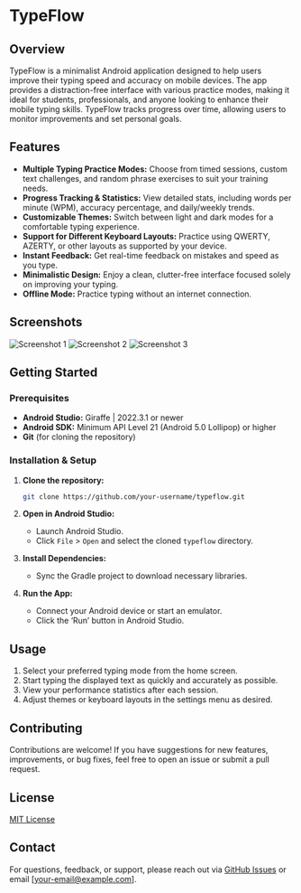 # TypeFlow

## Overview

TypeFlow is a minimalist Android application designed to help users improve their typing speed and accuracy on mobile devices. The app provides a distraction-free interface with various practice modes, making it ideal for students, professionals, and anyone looking to enhance their mobile typing skills. TypeFlow tracks progress over time, allowing users to monitor improvements and set personal goals.

## Features

* **Multiple Typing Practice Modes:** Choose from timed sessions, custom text challenges, and random phrase exercises to suit your training needs.
* **Progress Tracking & Statistics:** View detailed stats, including words per minute (WPM), accuracy percentage, and daily/weekly trends.
* **Customizable Themes:** Switch between light and dark modes for a comfortable typing experience.
* **Support for Different Keyboard Layouts:** Practice using QWERTY, AZERTY, or other layouts as supported by your device.
* **Instant Feedback:** Get real-time feedback on mistakes and speed as you type.
* **Minimalistic Design:** Enjoy a clean, clutter-free interface focused solely on improving your typing.
* **Offline Mode:** Practice typing without an internet connection.

## Screenshots

![Screenshot 1](Screenshot%202025-09-03%20141225.png)
![Screenshot 2](Screenshot%202025-09-03%20141353.png)
![Screenshot 3](Screenshot%202025-09-03%20141403.png)

<!--
<img src="Screenshot 2025-09-03 141225.png" width="200"/>
<img src="Screenshot 2025-09-03 141353.png" width="200"/>
<img src="Screenshot 2025-09-03 141403.png" width="200"/>
-->

## Getting Started

### Prerequisites

* **Android Studio:** Giraffe | 2022.3.1 or newer
* **Android SDK:** Minimum API Level 21 (Android 5.0 Lollipop) or higher
* **Git** (for cloning the repository)

### Installation & Setup

1. **Clone the repository:**
    ```bash
    git clone https://github.com/your-username/typeflow.git
    ```
2. **Open in Android Studio:**
    - Launch Android Studio.
    - Click `File` > `Open` and select the cloned `typeflow` directory.

3. **Install Dependencies:**
    - Sync the Gradle project to download necessary libraries.

4. **Run the App:**
    - Connect your Android device or start an emulator.
    - Click the ‘Run’ button in Android Studio.

## Usage

1. Select your preferred typing mode from the home screen.
2. Start typing the displayed text as quickly and accurately as possible.
3. View your performance statistics after each session.
4. Adjust themes or keyboard layouts in the settings menu as desired.

## Contributing

Contributions are welcome! If you have suggestions for new features, improvements, or bug fixes, feel free to open an issue or submit a pull request.

## License

[MIT License](LICENSE)

## Contact

For questions, feedback, or support, please reach out via [GitHub Issues](https://github.com/your-username/typeflow/issues) or email [your-email@example.com].

